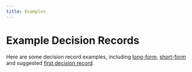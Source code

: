 ```yaml
---
title: Examples
---
```


# Example Decision Records

Here are some decision record examples, including [long-form](./long.md), [short-form](./short.md) and suggested 
[first decision record](./0001-record-decisions-using-madr.md).
